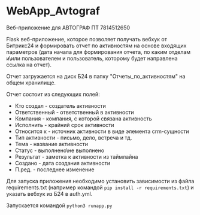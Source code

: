 # WebApp_Avtograf
Веб-приложение для АВТОГРАФ ПТ 7814512650


Flask веб-приложение, которое позволяет получать вебхук от Битрикс24 и формировать отчет по активностям на основе входящих параметров (дата начала для формирования отчета, по каким отделам и\или пользователем и пользователь, которому будет направлена ссылка на отчет).

Отчет загружается на диск Б24 в папку "Отчеты_по_активностям" на общем хранилище.

Отчет состоит из следующих полей:
- Кто создал - создатель активности
- Ответственный - ответственный в активности
- Компания - компания, с которой связана активность
- Исполнить - крайний срок активности
- Относится к - источник активности в виде элемента crm-сущности
- Тип активности - письмо, дело, встреча и тд.
- Тема - название активности
- Статус - выполнено\не выполнено
- Результат - заметка к активности из таймлайна
- Создано - дата создания активности
- П.ред. - последнее изменение

Для запуска приложения необходимо установить зависимости из файла requirements.txt (например командой `pip install -r requirements.txt`) и указать вебхук из Б24 в auth.yml.

Запускается командой `python3 runapp.py`
